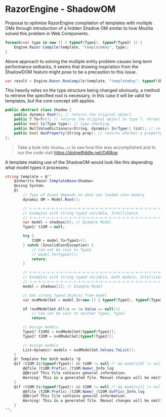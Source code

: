 # RazorEngine - ShadowOM
Proposal to optimise RazorEngine compilation of templates with multiple OMs
through introduction of a hidden Shadow OM similar to how Mozilla solved this problem in Web Components.
```csharp
foreach(var type in new [] { typeof(Type1), typeof(Type2) }) {
    Engine.Razor.Compile(template, "templateKey", type);
}
```
Above approach to solving the multiple entity problem causes long term performance setbacks,
it seems that drawing inspiration from the ShadowDOM feature might pose to be a precaution to this issue.
```csharp
var result = Engine.Razor.RunCompile(template, "templateKey", typeof(Shadow), type1OM);
```
This heavily relies on the type structure being changed obviously, a method to retrieve the specified root is necessary,
in this case it will be valid for templates, but the core concept still applies. 

```csharp
public abstract class Shadow {
    public dynamic Root(); // returns the original object.
    public T To<T>(); // returns the original object as type T. throws InvalidCastException
    public bool Is(Type type); // type checking.
    public NullValueDictionary<String, dynamic> In(Type[] list); // returns collection with matching type.
    public bool HasProperty(String prop); // returns whether a property exists.
};
```

>Take a look into <code>Shadow.cs</code> to see how this was accomplished and to run the code visit https://dotnetfiddle.net/O4l8op

A template making use of the ShadowOM
would look like this depending what model types it processes:
```csharp
string template = @""
	@inherits Razor.TemplateBase<Shadow>
	@using System;
	@{
		// Type of Asset depends on what was loaded into memory
		dynamic OM = Model.Root();

		// +-+-+-+-+-+-+-+-+-+-+-+-+-+-+-+-+-+-+-+-+-+-+-+-+-+-+-+-+-+-+-+-+-+-+-+-+-+-+-+-+-+-+-+-+-+-+-+-+-+
		// Examples with strong typed variable, Intellisense
		// +-+-+-+-+-+-+-+-+-+-+-+-+-+-+-+-+-+-+-+-+-+-+-+-+-+-+-+-+-+-+-+-+-+-+-+-+-+-+-+-+-+-+-+-+-+-+-+-+-+
		var model = shadows[0]; // Example Model
		Type1? t1OM = null;

		try {
			t1OM = model.To<Type1>();
		} catch (InvalidCastException) {
			// Can not be cast to Type1
			// model.To<Type2>();
			return;
		}

		// +-+-+-+-+-+-+-+-+-+-+-+-+-+-+-+-+-+-+-+-+-+-+-+-+-+-+-+-+-+-+-+-+-+-+-+-+-+-+-+-+-+-+-+-+-+-+-+-+-+
		// Examples with strong typed variable, both models, Intellisense
		// +-+-+-+-+-+-+-+-+-+-+-+-+-+-+-+-+-+-+-+-+-+-+-+-+-+-+-+-+-+-+-+-+-+-+-+-+-+-+-+-+-+-+-+-+-+-+-+-+-+
		model = shadows[1]; // Example Model

		// Get strong typed objects from model
		var nvdModelSet = model.In(new [] { typeof(Type1), typeof(Type2) });

		if (nvdModelSet.All(x => (x.Value == null)))
			// Can not be cast to neither Type1, Type2
			return;

		// Assign models
		Type1? t1OM2 = nvdModelSet[typeof(Type1)];
		Type2? t2OM = nvdModelSet[typeof(Type2)];

		// Assign models
		List<dynamic> models = nvdModelSet.Values.ToList();
	}
	@* Template for both models *@
	@if (t1OM.Is(typeof(Type1)) && t1OM != null /* && models[0] != null */) {
		@@file {t1OM.Prefix}_{t1OM.Name}_Info.log
		@@brief This file contains general information.
		Warning! This is a generated file. Manual changes will be omitted.
	}
	@if (t2OM.Is(typeof(Type2)) && t2OM != null /* && models[1] != null */) {
		@@file {t2OM.Prefix}_{t2OM.Name}_{t2OM.Suffix}_Info.log
		@@brief This file contains general information.
		Warning! This is a generated file. Manual changes will be omitted.
	}
"";
```

